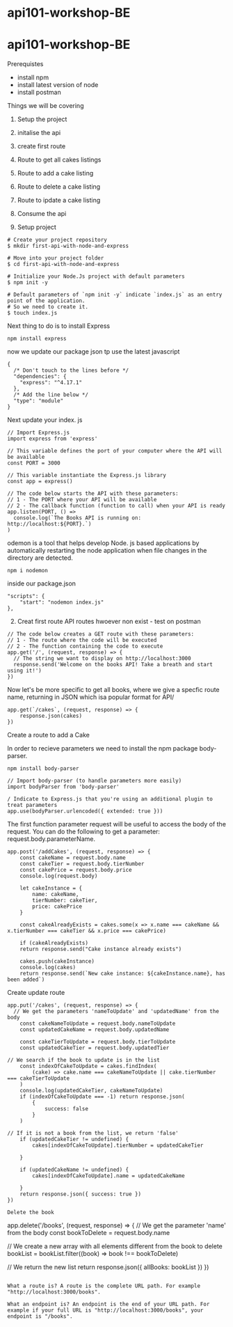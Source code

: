 # api101-workshop-BE

# api101-workshop-BE

Prerequistes
- install npm
- install latest version of node
- install postman

Things we will be covering

1. Setup the project
2. initalise the api
3. create first route
4. Route to get all cakes listings
5. Route to add a cake listing
6. Route to delete a cake listing
7. Route to ipdate a cake listing
8. Consume the api

1. Setup project

```
# Create your project repository
$ mkdir first-api-with-node-and-express

# Move into your project folder
$ cd first-api-with-node-and-express

# Initialize your Node.Js project with default parameters
$ npm init -y

# Default parameters of `npm init -y` indicate `index.js` as an entry point of the application.
# So we need to create it.
$ touch index.js
```
Next thing to do is to install Express

```
npm install express
````

now we update our package json tp use the latest javascript 

```
{
  /* Don't touch to the lines before */
  "dependencies": {
    "express": "^4.17.1"
  },
  /* Add the line below */
  "type": "module"
}
```

Next update your index. js
```
// Import Express.js
import express from 'express'

// This variable defines the port of your computer where the API will be available
const PORT = 3000

// This variable instantiate the Express.js library
const app = express()

// The code below starts the API with these parameters:
// 1 - The PORT where your API will be available
// 2 - The callback function (function to call) when your API is ready
app.listen(PORT, () =>
  console.log(`The Books API is running on: http://localhost:${PORT}.`)
)
```

odemon is a tool that helps develop Node. js based applications by automatically restarting the node application when file changes in the directory are detected.

```
npm i nodemon
```
inside our package.json

```
"scripts": {
    "start": "nodemon index.js"
},
```

2. Creat first route
API routes hwoever non exist - test on postman

```
// The code below creates a GET route with these parameters:
// 1 - The route where the code will be executed
// 2 - The function containing the code to execute
app.get('/', (request, response) => {
  // The string we want to display on http://localhost:3000
  response.send('Welcome on the books API! Take a breath and start using it!')
})
```

Now let's be more specific to get all books, where we give a specfic route name, returning in JSON which isa popular format for API/

```
app.get(`/cakes`, (request, response) => {
    response.json(cakes)
})
```

Create a route to add a Cake

In order to recieve parameters we need to install the npm package body-parser.

```
npm install body-parser
```

```
// Import body-parser (to handle parameters more easily)
import bodyParser from 'body-parser'
```
```
/ Indicate to Express.js that you're using an additional plugin to treat parameters
app.use(bodyParser.urlencoded({ extended: true }))
```
The first function parameter request will be useful to access the body of the request. You can do the following to get a parameter: request.body.parameterName.

```
app.post('/addCakes', (request, response) => {
    const cakeName = request.body.name
    const cakeTier = request.body.tierNumber
    const cakePrice = request.body.price
    console.log(request.body)

    let cakeInstance = {
        name: cakeName,
        tierNumber: cakeTier,
        price: cakePrice
    }

    const cakeAlreadyExists = cakes.some(x => x.name === cakeName && x.tierNumber === cakeTier && x.price === cakePrice)

    if (cakeAlreadyExists)
    return response.send("Cake instance already exists")

    cakes.push(cakeInstance)
    console.log(cakes)
    return response.send(`New cake instance: ${cakeInstance.name}, has been added`)
```

Create update route

```
app.put('/cakes', (request, response) => {
  // We get the parameters 'nameToUpdate' and 'updatedName' from the body
    const cakeNameToUpdate = request.body.nameToUpdate
    const updatedCakeName = request.body.updatedName

    const cakeTierToUpdate = request.body.tierToUpdate
    const updatedCakeTier = request.body.updatedTier

// We search if the book to update is in the list
    const indexOfCakeToUpdate = cakes.findIndex(
        (cake) => cake.name === cakeNameToUpdate || cake.tierNumber === cakeTierToUpdate
    )
    console.log(updatedCakeTier, cakeNameToUpdate)
    if (indexOfCakeToUpdate === -1) return response.json(
        {
            success: false
        }
    )

// If it is not a book from the list, we return 'false'
    if (updatedCakeTier != undefined) {
        cakes[indexOfCakeToUpdate].tierNumber = updatedCakeTier

    }

    if (updatedCakeName != undefined) {
        cakes[indexOfCakeToUpdate].name = updatedCakeName

    }
    return response.json({ success: true })
})

Delete the book

```
app.delete('/books', (request, response) => {
  // We get the parameter 'name' from the body
  const bookToDelete = request.body.name

  // We create a new array with all elements different from the book to delete
  bookList = bookList.filter((book) => book !== bookToDelete)

  // We return the new list
  return response.json({ allBooks: bookList })
})
```

What a route is? A route is the complete URL path. For example "http://localhost:3000/books".

What an endpoint is? An endpoint is the end of your URL path. For example if your full URL is "http://localhost:3000/books", your endpoint is "/books".